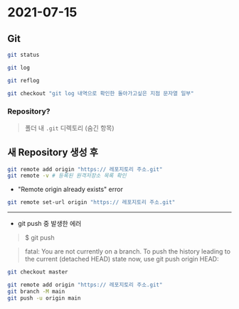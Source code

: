 # 2021-07-15



## Git

```bash
git status

git log

git reflog

git checkout "git log 내역으로 확인한 돌아가고싶은 지점 문자열 일부"
```



### Repository?

> 폴더 내 `.git` 디렉토리 (숨긴 항목)



## 새 Repository 생성 후

```bash
git remote add origin "https:// 레포지토리 주소.git"
git remote -v # 등록된 원격저장소 목록 확인
```



- "Remote origin already exists" error

````bash
git remote set-url origin "https:// 레포지토리 주소.git"
````

---



- git push 중 발생한 에러

> $ git push

> fatal: You are not currently on a branch.
> To push the history leading to the current (detached HEAD)
> state now, use git push origin HEAD:<name-of-remote-branch>

```bash
git checkout master
```



```bash
git remote add origin "https:// 레포지토리 주소.git"
git branch -M main
git push -u origin main
```

